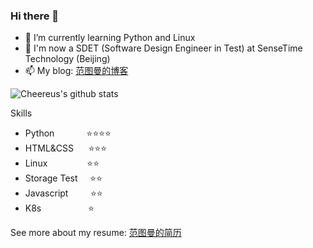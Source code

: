 ### Hi there 👋

<!--
**Cheereus/Cheereus** is a ✨ _special_ ✨ repository because its `README.md` (this file) appears on your GitHub profile.

Education and Work Experience
- 2021.7 - 2022.1 : SenseTime Technology, Test development engineer (intern)
- 2019.9 - 2022.6 : Wuhan Institute of Technology, Master Degree in Computer Application Technology
- 2016.7 - 2019.7 : Hefei Weimao Network Technology Co., Ltd. Front-end development engineer
- 2011.9 - 2016.6 : Tongji University, Bachelor Degree in Biotechnology
Here are some ideas to get you started:
-->

- 🌱 I’m currently learning Python and Linux
- 💬 I'm now a SDET (Software Design Engineer in Test) at SenseTime Technology (Beijing)
- 📫 My blog: [范图曼的博客](https://www.cheereus.com)

<!--
|![Top Langs](https://github-readme-stats.vercel.app/api/top-langs/?username=Cheereus&theme=onedark)|![Cheereus's github stats](https://github-readme-stats.vercel.app/api?username=Cheereus&show_icons=true&theme=onedark)|
|----|----|
-->
![Cheereus's github stats](https://github-readme-stats.vercel.app/api?username=Cheereus&show_icons=true&theme=onedark)

Skills
- Python &nbsp;&nbsp;&nbsp;&nbsp;&nbsp;&nbsp;&nbsp;&nbsp;&nbsp;&nbsp;&nbsp;       :star::star::star::star:
- HTML&CSS &nbsp;&nbsp;&nbsp;&nbsp;     :star::star::star:
- Linux &nbsp;&nbsp;&nbsp;&nbsp;&nbsp;&nbsp;&nbsp;&nbsp;&nbsp;&nbsp;&nbsp;&nbsp;&nbsp;&nbsp; :star::star:
- Storage Test &nbsp;&nbsp;&nbsp;  :star::star:
- Javascript &nbsp;&nbsp;&nbsp;&nbsp;&nbsp;&nbsp;&nbsp;  :star::star:
- K8s &nbsp;&nbsp;&nbsp;&nbsp;&nbsp;&nbsp;&nbsp;&nbsp;&nbsp;&nbsp;&nbsp;&nbsp;&nbsp;&nbsp;&nbsp;&nbsp;&nbsp; :star:

See more about my resume: [范图曼的简历](https://www.cheereus.com/resume)
